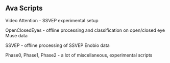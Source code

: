 ## Ava Scripts

Video Attention - SSVEP experimental setup

OpenClosedEyes - offline processing and classification on open/closed eye Muse data

SSVEP - offline processing of SSVEP Enobio data

Phase0, Phase1, Phase2 - a lot of miscellaneous, experimental scripts
